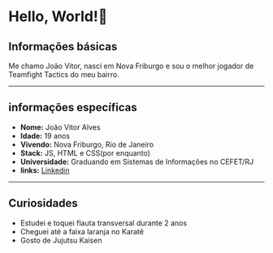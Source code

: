 #   Hello, World!👋
##  Informações básicas 
Me chamo João Vitor, nasci em Nova Friburgo e sou o melhor jogador de Teamfight Tactics do meu bairro.
***

## informações específicas 
* **Nome:** João Vitor Alves
* **Idade:** 19 anos
* **Vivendo:** Nova Friburgo, Rio de Janeiro
* **Stack:** JS, HTML e CSS(por enquanto) 
* **Universidade:** Graduando em Sistemas de Informações no CEFET/RJ
* **links:**
[Linkedin](https://www.linkedin.com/in/joão-vitor-8778121a2/)
***
## Curiosidades
* Estudei e toquei flauta transversal durante 2 anos
* Cheguei até a faixa laranja no Karatê 
* Gosto de Jujutsu Kaisen
